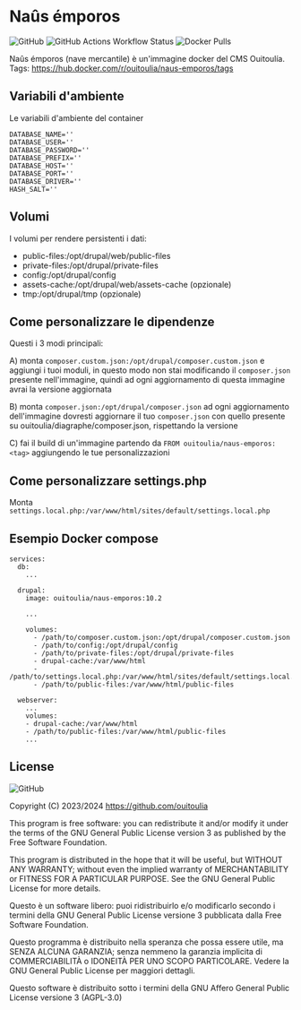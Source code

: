 # Naûs émporos

![GitHub](https://img.shields.io/github/license/ouitoulia/naus-emporos?style=for-the-badge)
![GitHub Actions Workflow Status](https://img.shields.io/github/actions/workflow/status/ouitoulia/naus-emporos/build-push-to-registry.yaml?style=for-the-badge)
![Docker Pulls](https://img.shields.io/docker/pulls/ouitoulia/naus-emporos?style=for-the-badge)


Naûs émporos (nave mercantile) è un'immagine docker del CMS Ouitoulía.
Tags: https://hub.docker.com/r/ouitoulia/naus-emporos/tags

## Variabili d'ambiente
Le variabili d'ambiente del container
```shell
DATABASE_NAME=''
DATABASE_USER=''
DATABASE_PASSWORD=''
DATABASE_PREFIX=''
DATABASE_HOST=''
DATABASE_PORT=''
DATABASE_DRIVER=''
HASH_SALT=''
```

## Volumi
I volumi per rendere persistenti i dati:

- public-files:/opt/drupal/web/public-files
- private-files:/opt/drupal/private-files
- config:/opt/drupal/config
- assets-cache:/opt/drupal/web/assets-cache (opzionale)
- tmp:/opt/drupal/tmp (opzionale)

## Come personalizzare le dipendenze
Questi i 3 modi principali:

A) monta `composer.custom.json:/opt/drupal/composer.custom.json` e aggiungi i tuoi moduli,
in questo modo non stai modificando il `composer.json` presente nell'immagine, quindi ad ogni 
aggiornamento di questa immagine avrai la versione aggiornata

B) monta `composer.json:/opt/drupal/composer.json` ad ogni aggiornamento dell'immagine dovresti
aggiornare il tuo `composer.json` con quello presente su ouitoulia/diagraphe/composer.json,
rispettando la versione

C) fai il build di un'immagine partendo da `FROM ouitoulia/naus-emporos:<tag>`
aggiungendo le tue personalizzazioni

## Come personalizzare settings.php
Monta `settings.local.php:/var/www/html/sites/default/settings.local.php`

## Esempio Docker compose
```
services:
  db:
    ...
  
  drupal:
    image: ouitoulia/naus-emporos:10.2
    
    ...
    
    volumes:
      - /path/to/composer.custom.json:/opt/drupal/composer.custom.json
      - /path/to/config:/opt/drupal/config
      - /path/to/private-files:/opt/drupal/private-files
      - drupal-cache:/var/www/html
      - /path/to/settings.local.php:/var/www/html/sites/default/settings.local.php
      - /path/to/public-files:/var/www/html/public-files
  
  webserver:
    ...
    volumes:
    - drupal-cache:/var/www/html
    - /path/to/public-files:/var/www/html/public-files
    ...
```

## License
![GitHub](https://img.shields.io/github/license/ouitoulia/naus-emporos)

Copyright (C) 2023/2024 https://github.com/ouitoulia

This program is free software: you can redistribute it and/or modify it under the terms of the GNU General Public License version 3 as published by the Free Software Foundation.

This program is distributed in the hope that it will be useful, but WITHOUT ANY WARRANTY; without even the implied warranty of MERCHANTABILITY or FITNESS FOR A PARTICULAR PURPOSE. See the GNU General Public License for more details.

Questo è un software libero: puoi ridistribuirlo e/o modificarlo secondo i termini della GNU General Public License versione 3 pubblicata dalla Free Software Foundation.

Questo programma è distribuito nella speranza che possa essere utile, ma SENZA ALCUNA GARANZIA; senza nemmeno la garanzia implicita di COMMERCIABILITÀ o IDONEITÀ PER UNO SCOPO PARTICOLARE. Vedere la GNU General Public License per maggiori dettagli.

Questo software è distribuito sotto i termini della GNU Affero General Public License versione 3 (AGPL-3.0)

